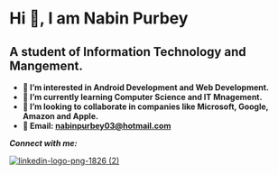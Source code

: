 #  **Hi 👋, I am Nabin Purbey**
## **A student of Information Technology and Mangement.**
- **👀 I’m interested in Android Development and Web Development.**
- **🌱 I’m currently learning Computer Science and IT Mnagement.**
- **💞️ I’m looking to collaborate in companies like Microsoft, Google, Amazon and Apple.**
- **📧 Email: nabinpurbey03@hotmail.com**

***Connect with me:***

[![linkedin-logo-png-1826 (2)](https://user-images.githubusercontent.com/112373792/225286708-113a6b48-07eb-4818-b980-3641883259f2.png)](https://www.linkedin.com/in/nabin-purbey-55961a230/)



<!---
nabinpurbey03/nabinpurbey03 is a ✨ special ✨ repository because its `README.md` (this file) appears on your GitHub profile.
You can click the Preview link to take a look at your changes.
--->

